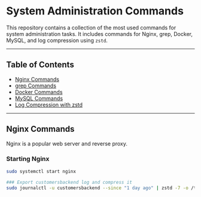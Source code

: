 # System Administration Commands

This repository contains a collection of the most used commands for system administration tasks. It includes commands for Nginx, grep, Docker, MySQL, and log compression using `zstd`.

---

## Table of Contents

- [Nginx Commands](#nginx-commands)
- [grep Commands](#grep-commands)
- [Docker Commands](#docker-commands)
- [MySQL Commands](#mysql-commands)
- [Log Compression with zstd](#log-compression-with-zstd)

---

## Nginx Commands

Nginx is a popular web server and reverse proxy.

### Starting Nginx

```bash
sudo systemctl start nginx

### Export customersbackend log and compress it
sudo journalctl -u customersbackend --since "1 day ago" | zstd -7 -o /tmp/customersbackend.log.zst
